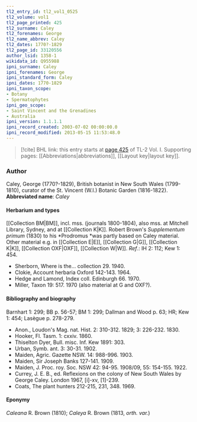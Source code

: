 ```yaml
---
tl2_entry_id: tl2_vol1_0525
tl2_volume: vol1
tl2_page_printed: 425
tl2_surname: Caley
tl2_forenames: George
tl2_name_abbrev: Caley
tl2_dates: 1770?-1829
tl2_page_id: 33120556
author_lsid: 1358-1
wikidata_id: Q955988
ipni_surname: Caley
ipni_forenames: George
ipni_standard_form: Caley
ipni_dates: 1770-1829
ipni_taxon_scope: 
- Botany
- Spermatophytes
ipni_geo_scope: 
- Saint Vincent and the Grenadines
- Australia
ipni_version: 1.1.1.1
ipni_record_created: 2003-07-02 00:00:00.0
ipni_record_modified: 2013-05-15 11:53:48.0
---
```



> [!cite] BHL link: this entry starts at [page 425](https://www.biodiversitylibrary.org/page/33120556) of TL-2 Vol. I.
> Supporting pages: [[Abbreviations|abbreviations]], [[Layout key|layout key]].

### Author

Caley, George (1770?-1829), British botanist in New South Wales (1799-1810), curator of the St. Vincent (W.I.) Botanic Garden (1816-1822). 
**Abbreviated name**: *Caley*

#### Herbarium and types

[[Collection BM|BM]], incl. mss. (journals 1800-1804), also mss. at Mitchell Library, Sydney, and at [[Collection K|K]]. Robert Brown's *Supplementum primum* (1830) to his *Prodromus *was partly based on Caley material. Other material e.g. in [[Collection E|E]], [[Collection G|G]], [[Collection K|K]], [[Collection OXF|OXF]], [[Collection W|W]].
*Ref*.: IH 2: 112; Kew 1: 454.
- Sherborn, Where is the... collection 29. 1940.
- Clokie, Account herbaria Oxford 142-143. 1964.
- Hedge and Lamond, Index coll. Edinburgh 66. 1970.
- Miller, Taxon 19: 517. 1970 (also material at G and OXF?).

#### Bibliography and biography

Barnhart 1: 299; BB p. 56-57; BM 1: 299; Dallman and Wood p. 63; HR; Kew 1: 454; Lasègue p. 278-279.
- Anon., Loudon's Mag. nat. Hist. 2: 310-312. 1829; 3: 226-232. 1830.
- Hooker, Fl. Tasm. 1: cxxiv. 1860.
- Thiselton Dyer, Bull. misc. Inf. Kew 1891: 303.
- Urban, Symb. ant. 3: 30-31. 1902.
- Maiden, Agric. Gazette NSW. 14: 988-996. 1903.
- Maiden, Sir Joseph Banks 127-141. 1909.
- Maiden, J. Proc. roy. Soc. NSW 42: 94-95. 1908/09, 55: 154-155. 1922.
- Currey, J. E. B., ed. Reflexions on the colony of New South Wales by George Caley. London 1967, \[i\]-xv, \[1\]-239.
- Coats, The plant hunters 212-215, 231, 348. 1969.

#### Eponymy

*Caleana* R. Brown (1810); *Caleya* R. Brown (1813, *orth. var.*)

